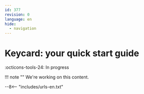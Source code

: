 ```yaml
---
id: 377
revision: 0
language: en
hide:
  - navigation
---
```


# Keycard: your quick start guide

 :octicons-tools-24: In progress

!!! note ""
     We're working on this content.

--8<-- "includes/urls-en.txt"
